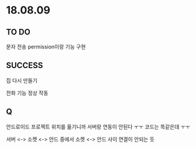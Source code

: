 # 18.08.09

## TO DO

문자 전송 permission이랑 기능 구현

## SUCCESS

집 다시 만들기

전화 기능 정상 작동

## Q

안드로이드 프로젝트 위치를 옮기니까 서버랑 연동이 안된다 ㅜㅜ 코드는 똑같은데 ㅜㅜ

서버 &lt;-&gt; 소켓 &lt;-&gt; 안드 중에서 소켓 &lt;-&gt; 안드 사이 연결이 안되는 듯





